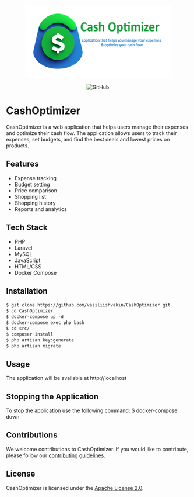 <p align="center"><a href="https://laravel.com" target="_blank"><img src="https://raw.githubusercontent.com/vasiliishvakin/cashoptimizer/main/art/repository-open-graph.png" width="400" alt="CashOptimizer
 Logo"></a></p>

<p align="center">
<img alt="GitHub" src="https://img.shields.io/github/license/vasiliishvakin/cashoptimizer">

</p>


# CashOptimizer

CashOptimizer is a web application that helps users manage their expenses and optimize their cash flow. The application allows users to track their expenses, set budgets, and find the best deals and lowest prices on products.

## Features
- Expense tracking
- Budget setting
- Price comparison
- Shopping list
- Shopping history
- Reports and analytics

## Tech Stack
- PHP
- Laravel
- MySQL
- JavaScript
- HTML/CSS
- Docker Compose

## Installation
```
$ git clone https://github.com/vasiliishvakin/CashOptimizer.git
$ cd CashOptimizer
$ docker-compose up -d
$ docker-compose exec php bash
$ cd src/
$ composer install
$ php artisan key:generate
$ php artisan migrate
```

## Usage
The application will be available at http://localhost

## Stopping the Application
To stop the application use the following command:
$ docker-compose down

## Contributions
We welcome contributions to CashOptimizer. If you would like to contribute, please follow our [contributing guidelines](CONTRIBUTING.md).

## License
CashOptimizer is licensed under the [Apache License 2.0](LICENSE).
